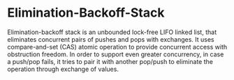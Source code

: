 # Elimination-Backoff-Stack
Elimination-backoff stack is an unbounded lock-free LIFO linked list, that eliminates concurrent pairs of pushes and pops with exchanges. It uses compare-and-set (CAS) atomic operation to provide concurrent access with obstruction freedom. In order to support even greater concurrency, in case a push/pop fails, it tries to pair it with another pop/push to eliminate the operation through exchange of values.
